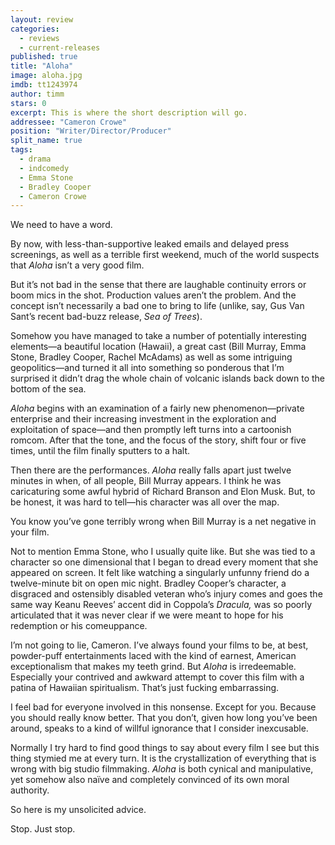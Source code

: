 ```yaml
---
layout: review
categories: 
  - reviews
  - current-releases
published: true
title: "Aloha"
image: aloha.jpg
imdb: tt1243974
author: timm
stars: 0
excerpt: This is where the short description will go.
addressee: "Cameron Crowe"
position: "Writer/Director/Producer"
split_name: true
tags: 
  - drama
  - indcomedy
  - Emma Stone
  - Bradley Cooper
  - Cameron Crowe
---
```

We need to have a word.

By now, with less-than-supportive leaked emails and delayed press screenings, as well as a terrible first weekend, much of the world suspects that _Aloha_  isn’t a very good film.

But it’s not bad in the sense that there are laughable continuity errors or boom mics in the shot. Production values aren’t the problem. And the concept isn’t necessarily a bad one to bring to life (unlike, say, Gus Van Sant’s recent bad-buzz release, _Sea of Trees_).

Somehow you have managed to take a number of potentially interesting elements—a beautiful location (Hawaii), a great cast (Bill Murray, Emma Stone, Bradley Cooper, Rachel McAdams) as well as some intriguing geopolitics—and turned it all into something so ponderous that I’m surprised it didn’t drag the whole chain of volcanic islands back down to the bottom of the sea.

_Aloha_ begins with an examination of a fairly new phenomenon—private enterprise and their increasing investment in the exploration and exploitation of space—and then promptly left turns into a cartoonish romcom. After that the tone, and the focus of the story, shift four or five times, until the film finally sputters to a halt.

Then there are the performances. _Aloha_ really falls apart just twelve minutes in when, of all people, Bill Murray appears. I think he was caricaturing some awful hybrid of Richard Branson and Elon Musk. But, to be honest, it was hard to tell—his character was all over the map. 

You know you’ve gone terribly wrong when Bill Murray is a net negative in your film.

Not to mention Emma Stone, who I usually quite like. But she was tied to a character so one dimensional that I began to dread every moment that she appeared on screen. It felt like watching a singularly unfunny friend do a twelve-minute bit on open mic night. Bradley Cooper’s character, a disgraced and ostensibly disabled veteran who’s injury comes and goes the same way Keanu Reeves’ accent did in Coppola’s _Dracula,_ was so poorly articulated that it was never clear if we were meant to hope for his redemption or his comeuppance.

I’m not going to lie, Cameron. I’ve always found your films to be, at best, powder-puff entertainments laced with the kind of earnest, American exceptionalism that makes my teeth grind. But _Aloha_ is irredeemable. Especially your contrived and awkward attempt to cover this film with a patina of Hawaiian spiritualism. That’s just fucking embarrassing.

I feel bad for everyone involved in this nonsense. Except for you. Because you should really know better. That you don’t, given how long you’ve been around, speaks to a kind of willful ignorance that I consider inexcusable.

Normally I try hard to find good things to say about every film I see but this thing stymied me at every turn. It is the crystallization of everything that is wrong with big studio filmmaking. _Aloha_ is both cynical and manipulative, yet somehow also naïve and completely convinced of its own moral authority.

So here is my unsolicited advice.

Stop. Just stop.